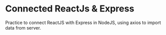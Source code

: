 # Connected ReactJs & Express

Practice to connect ReactJS with Express in NodeJS, using axios to import data from server.


